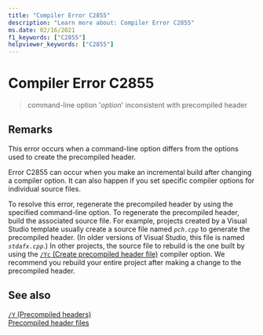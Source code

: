 ```yaml
---
title: "Compiler Error C2855"
description: "Learn more about: Compiler Error C2855"
ms.date: 02/16/2021
f1_keywords: ["C2855"]
helpviewer_keywords: ["C2855"]
---
```

# Compiler Error C2855

> command-line option '*option*' inconsistent with precompiled header

## Remarks

This error occurs when a command-line option differs from the options used to create the precompiled header.

Error C2855 can occur when you make an incremental build after changing a compiler option. It can also happen if you set specific compiler options for individual source files.

To resolve this error, regenerate the precompiled header by using the specified command-line option. To regenerate the precompiled header, build the associated source file. For example, projects created by a Visual Studio template usually create a source file named *`pch.cpp`* to generate the precompiled header. (In older versions of Visual Studio, this file is named *`stdafx.cpp`*.) In other projects, the source file to rebuild is the one built by using the [`/Yc` (Create precompiled header file)](../../build/reference/yc-create-precompiled-header-file.md) compiler option. We recommend you rebuild your entire project after making a change to the precompiled header.

## See also

[`/Y` (Precompiled headers)](../../build/reference/y-precompiled-headers.md)\
[Precompiled header files](../../build/creating-precompiled-header-files.md)
